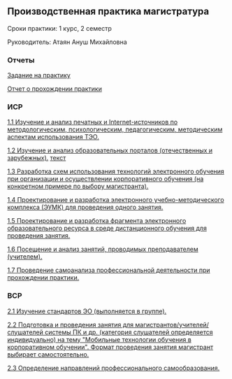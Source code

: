 ## Производственная практика магистратура
Сроки практики: 1 курс, 2 семестр

Руководитель: Атаян Ануш Михайловна
### Отчеты
[Задание на практику](https://github.com/polinalazebnikova/Practice-mag-1-2023-may/blob/master/%D0%97%D0%B0%D0%B4%D0%B0%D0%BD%D0%B8%D0%B5_%D0%BF%D0%B5%D0%B4%D0%B0%D0%B3%D0%BE%D0%B3%D0%B8%D1%87%D0%B5%D1%81%D0%BA%D0%B0%D1%8F%20(1%20%D0%BA%D1%83%D1%80%D1%81).docx)

[Отчет о прохождении практики]()
### ИСР
[1.1 Изучение и анализ печатных и Internet-источников по методологическим, психологическим, педагогическим, методическим аспектам использования ТЭО.]()

[1.2 Изучение и анализ образовательных порталов (отечественных и зарубежных).](https://github.com/polinalazebnikova/Practice-mag-1-2023-may/blob/master/%D0%97%D0%B0%D0%B4%D0%B0%D0%BD%D0%B8%D1%8F/%D0%9B%D0%B0%D0%B7%D0%B5%D0%B1%D0%BD%D0%B8%D0%BA%D0%BE%D0%B2%D0%B0%20%D0%9F%D0%BE%D0%BB%D0%B8%D0%BD%D0%B0%20%D0%98%D0%A1%D0%A0%202%20%D1%81%D0%BF%D0%B8%D1%81%D0%BE%D0%BA.docx)
[текст](https://github.com/polinalazebnikova/Practice-mag-1-2023-may/blob/master/%D0%97%D0%B0%D0%B4%D0%B0%D0%BD%D0%B8%D1%8F/%D0%9B%D0%B0%D0%B7%D0%B5%D0%B1%D0%BD%D0%B8%D0%BA%D0%BE%D0%B2%D0%B0%20%D0%9F%D0%BE%D0%BB%D0%B8%D0%BD%D0%B0%20%D0%98%D0%A1%D0%A0%202%20%D1%82%D0%B5%D0%BA%D1%81%D1%82.docx)

[1.3 Разработка схем использования технологий электронного обучения при организации и осуществлении корпоративного обучения (на конкретном примере по выбору магистранта).](https://github.com/polinalazebnikova/Practice-mag-1-2023-may/blob/master/%D0%97%D0%B0%D0%B4%D0%B0%D0%BD%D0%B8%D1%8F/%D0%9B%D0%B0%D0%B7%D0%B5%D0%B1%D0%BD%D0%B8%D0%BA%D0%BE%D0%B2%D0%B0%20%D0%9F%D0%BE%D0%BB%D0%B8%D0%BD%D0%B0%20%D0%98%D0%A1%D0%A0%203.docx)

[1.4 Проектирование и разработка электронного учебно-методического комплекса (ЭУМК) для проведения одного  занятия.](https://github.com/polinalazebnikova/Practice-mag-1-2023-may/blob/master/%D0%97%D0%B0%D0%B4%D0%B0%D0%BD%D0%B8%D1%8F/%D0%9B%D0%B0%D0%B7%D0%B5%D0%B1%D0%BD%D0%B8%D0%BA%D0%BE%D0%B2%D0%B0%20%D0%9F%D0%BE%D0%BB%D0%B8%D0%BD%D0%B0%20%D0%98%D0%A1%D0%A0%204.docx)

[1.5 Проектирование и разработка фрагмента электронного образовательного ресурса в среде дистанционного обучения для проведения занятия.](https://github.com/polinalazebnikova/Practice-mag-1-2023-may/blob/master/%D0%97%D0%B0%D0%B4%D0%B0%D0%BD%D0%B8%D1%8F/%D0%9B%D0%B0%D0%B7%D0%B5%D0%B1%D0%BD%D0%B8%D0%BA%D0%BE%D0%B2%D0%B0%20%D0%9F%D0%BE%D0%BB%D0%B8%D0%BD%D0%B0%20%D0%98%D0%A1%D0%A0%205.docx)

[1.6 Посещение и анализ занятий, проводимых преподавателем (учителем).](https://github.com/polinalazebnikova/Practice-mag-1-2023-may/blob/master/%D0%97%D0%B0%D0%B4%D0%B0%D0%BD%D0%B8%D1%8F/%D0%9B%D0%B0%D0%B7%D0%B5%D0%B1%D0%BD%D0%B8%D0%BA%D0%BE%D0%B2%D0%B0%20%D0%9F%D0%BE%D0%BB%D0%B8%D0%BD%D0%B0%20%D0%98%D0%A1%D0%A0%206.docx)

[1.7 Проведение самоанализа профессиональной деятельности при прохождении практики.](https://github.com/polinalazebnikova/Practice-mag-1-2023-may/blob/master/%D0%97%D0%B0%D0%B4%D0%B0%D0%BD%D0%B8%D1%8F/%D0%9B%D0%B0%D0%B7%D0%B5%D0%B1%D0%BD%D0%B8%D0%BA%D0%BE%D0%B2%D0%B0%20%D0%9F%D0%BE%D0%BB%D0%B8%D0%BD%D0%B0%20%D0%98%D0%A1%D0%A0%207.docx)

### ВСР

[2.1 Изучение стандартов ЭО (выполняется в группе).]()

[2.2 Подготовка и проведения занятия для магистрантов/учителей/слушателей системы ПК и др. (категория слушателей определяется индивидуально) на тему "Мобильные технологии обучения в корпоративном обучении". Формат проведения занятия магистрант выбирает самостоятельно.](https://github.com/polinalazebnikova/Practice-mag-1-2023-may/blob/master/%D0%97%D0%B0%D0%B4%D0%B0%D0%BD%D0%B8%D1%8F/%D0%9B%D0%B0%D0%B7%D0%B5%D0%B1%D0%BD%D0%B8%D0%BA%D0%BE%D0%B2%D0%B0%20%D0%9F%D0%BE%D0%BB%D0%B8%D0%BD%D0%B0%20%D0%92%D0%A1%D0%A0%202.docx)

[2.3 Определение направлений профессионального самообразования.](https://github.com/polinalazebnikova/Practice-mag-1-2023-may/blob/master/%D0%97%D0%B0%D0%B4%D0%B0%D0%BD%D0%B8%D1%8F/%D0%9B%D0%B0%D0%B7%D0%B5%D0%B1%D0%BD%D0%B8%D0%BA%D0%BE%D0%B2%D0%B0%20%D0%9F%D0%BE%D0%BB%D0%B8%D0%BD%D0%B0%20%D0%92%D0%A1%D0%A0%203.docx)
